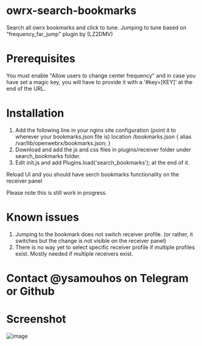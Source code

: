 # owrx-search-bookmarks
Search all owrx bookmarks and click to tune. Jumping to tune based on "frequency_far_jump" plugin by (LZ2DMV)

# Prerequisites
You must enable "Allow users to change center frequency" and in case you have set a magic key, you will have to provide it with a '#key=[KEY]' at the end of the URL.


# Installation
1. Add the following line in your nginx site configuration (point it to wherever your bookmarks.json file is)
   location /bookmarks.json { alias /var/lib/openwebrx/bookmarks.json; }
2. Download and add the js and css files in plugins/receiver folder under search_bookmarks folder.
3. Edit init.js and add Plugins.load('search_bookmarks'); at the end of it.

Reload UI and you should have serch bookmarks functionality on the receiver panel

Please note this is still work in progress. 

# Known issues
1. Jumping to the bookmark does not switch receiver profile. (or rather, it switches but the change is not visible on the receiver panel)
2. There is no way yet to select specific receiver profile if multiple profiles exist. Mostly needed if multiple receivers exist.

# Contact @ysamouhos on Telegram or Github

# Screenshot
![image](https://github.com/user-attachments/assets/3b58fcf5-2b26-4f0d-8a72-f868f1c0eb52)
